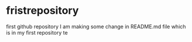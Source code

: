 # fristrepository
first github repository
I am making some change in README.md file which is in my first repository
te

